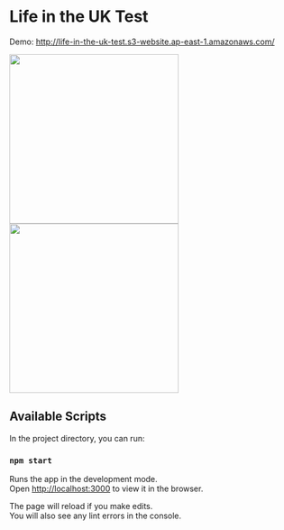 # Life in the UK Test

Demo: http://life-in-the-uk-test.s3-website.ap-east-1.amazonaws.com/

<img src="https://github.com/samhoooo/life-in-the-uk-web/assets/19681625/cbeac128-962d-4b01-96b6-d09e0fa4aa8c" width="300"/>
<img src="https://github.com/samhoooo/life-in-the-uk-web/assets/19681625/c1cd75bc-bce8-49e3-afef-ebce2a7d892e" width="300"/>



## Available Scripts

In the project directory, you can run:

### `npm start`

Runs the app in the development mode.\
Open [http://localhost:3000](http://localhost:3000) to view it in the browser.

The page will reload if you make edits.\
You will also see any lint errors in the console.

